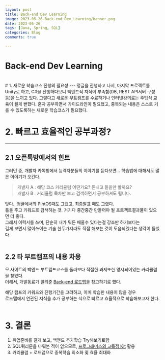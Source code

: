 ```yaml
---
layout: post
title: Back-end Dev Learning
image: 2023-06-26-Back-end_Dev_Learning/banner.png
date: 2023-06-26
tags: [Java, Spring, SQL]
categories: Blog
comments: true

---
```

# Back-end Dev Learning

<br>
# 1. 새로운 학습코스 진행의 필요성
---
정글을 진행하고 나서, 마지막 프로젝트를 Unity로 하고,   
C#을 진행하다보니 백엔드적 지식이 부족함(DB, REST API서버 구성 등)을 느끼고 있다.   
그렇다고 새로운 부트캠프를 수료하거나 인터넷강의로는 주입식 교육이 될게 뻔했다.   
혼자 공부하면서 가이드라인이 필요했고, 중복되는 내용은 스스로 거를 수 있도록하는 새로운 학습코스가 필요했다.   

<br>

# 2. 빠르고 효율적인 공부과정?
---
## 2.1 오픈톡방에서의 힌트
그러던 중, 개발자 카톡방에서 능력자분들의 이야기를 듣다보면... 학습법에 대해서도 많은 이야기가 오간다.   
   
> 개발자 A : 해당 코스 커리큘럼 어떤가요? 돈내고 들을만 할까요?   
> 개발자 B : 커리큘럼 목차만 보고 검색하면서 공부하셔도 됩니다.   
   
맞다.. 정글에서의 PintOS때도 그랬고, 최종발표 때도 그랬다.   
틀을 주고 키워드로 검색하는 것. 거기다 중간중간 만들어야 될 프로젝트결과물이 있으면 더 좋다.   
그래서 이력서를 쓰며, 단순히 내가 뭐든 배울수 있다는걸 강조만 하기보다는   
길게 보면서 많이쓰이는 기술 한두가지라도 직접 해보는 것이 도움되겠다는 생각이 들었다.   
<br>

## 2.2 타 부트캠프의 내용 차용   
모 사이트의 백엔드 부트캠프코스를 둘러보다 적절한 과제또한 명시되어있는 커리큘럼을 찾았다.   
더해서, 개발동료가 알려준 [Back-end 로드맵](https://roadmap.sh/)을 참고하기로 했다.   
   
해당 캠프의 키워드와 진행기간을 고려하고, 이미 학습한 내용이 많을 경우   
로드맵에서 연관된 지식을 추가 공부하는 식으로 빠르고 효율적으로 학습해보고자 한다.   
<br>

# 3. 결론   
1. 취업준비를 길게 보고, 백엔드 추가학습 Try해보기로함 
2. SQL쿼리문을 다뤄본 적이 없으므로, [프로그래머스의 고득점 Kit](https://school.programmers.co.kr/learn/challenges?tab=sql_practice_kit) 활용     
3. 커리큘럼 + 로드맵으로 중복학습 최소화 및 효율 최대화